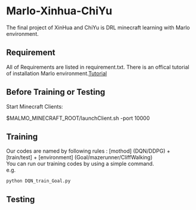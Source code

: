 # Marlo-Xinhua-ChiYu
The final project of XinHua and ChiYu is DRL minecraft learning with Marlo environment.

## Requirement
All of Requirements are listed in requirement.txt.
There is an offical tutorial of installation Marlo environment.[Tutorial](https://marlo.readthedocs.io/en/latest/installation.html)

## Before Training or Testing
Start Minecraft Clients:

$MALMO_MINECRAFT_ROOT/launchClient.sh -port 10000

## Training
Our codes are named by following rules : [mothod] (DQN/DDPG) + [train/test] + [environment] (Goal/mazerunner/CliffWalking)  
You can run our training codes by using a simple command.  
e.g.  
```
python DQN_train_Goal.py
```

## Testing
